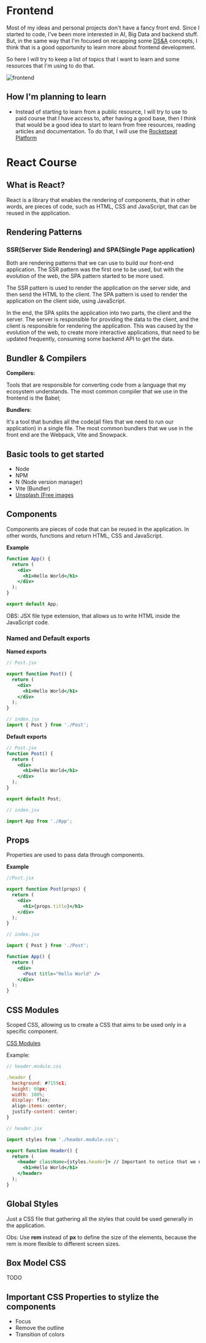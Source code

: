 # Frontend

Most of my ideas and personal projects don't have a fancy front end. Since I started to code, I've been more interested in AI, Big Data and backend stuff. But, in the same way that I'm focused on recapping some [DS&A](../dsa/) concepts, I think that is a good opportunity to learn more about frontend development.

So here I will try to keep a list of topics that I want to learn and some resources that I'm using to do that.

![frontend](./frontend.png)

## How I'm planning to learn

- Instead of starting to learn from a public resource, I will try to use to paid course that I have access to, after having a good base, then I think that would be a good idea to start to learn from free resources, reading articles and documentation.
To do that, I will use the [Rocketseat Platform](https://www.rocketseat.com.br/)

# React Course

## What is React?

React is a library that enables the rendering of components, that in other words, are pieces of code, such as HTML, CSS and JavaScript, that can be reused in the application.

## Rendering Patterns

### SSR(Server Side Rendering) and SPA(Single Page application)

Both are rendering patterns that we can use to build our front-end application. The SSR pattern was the first one to be used, but with the evolution of the web, the SPA pattern started to be more used.

The SSR pattern is used to render the application on the server side, and then send the HTML to the client. The SPA pattern is used to render the application on the client side, using JavaScript.

In the end, the SPA splits the application into two parts, the client and the server. The server is responsible for providing the data to the client, and the client is responsible for rendering the application. This was caused by the evolution of the web, to create more interactive applications, that need to be updated frequently, consuming some backend API to get the data.

## Bundler & Compilers

**Compilers:** 

Tools that are responsible for converting code from a language that my ecosystem understands. The most common compiler that we use in the frontend is the Babel;

**Bundlers**:

It's a tool that bundles all the code(all files that we need to run our application) in a single file. The most common bundlers that we use in the front end are the Webpack, Vite and Snowpack.

## Basic tools to get started 

- Node
- NPM
- N (Node version manager)
- Vite (Bundler)
- [Unsplash (Free images](https://unsplash.com/)

## Components

Components are pieces of code that can be reused in the application. In other words, functions and return HTML, CSS and JavaScript.

**Example**

```jsx
function App() {
  return (
    <div>
      <h1>Hello World</h1>
    </div>
  );
}

export default App;
```

OBS: JSX file type extension, that allows us to write HTML inside the JavaScript code.

### Named and Default exports

**Named exports**

```jsx
// Post.jsx

export function Post() {
  return (
    <div>
      <h1>Hello World</h1>
    </div>
  );
}

// index.jsx
import { Post } from './Post';
```

**Default exports**

```jsx
// Post.jsx
function Post() {
  return (
    <div>
      <h1>Hello World</h1>
    </div>
  );
}

export default Post;

// index.jsx

import App from './App';
```

## Props

Properties are used to pass data through components.

**Example**

```jsx
//Post.jsx

export function Post(props) {
  return (
    <div>
      <h1>{props.title}</h1>
    </div>
  );
}

// index.jsx

import { Post } from './Post';

function App() {
  return (
    <div>
      <Post title="Hello World" />
    </div>
  );
}
```

## CSS Modules

Scoped CSS, allowing us to create a CSS that aims to be used only in a specific component. 

[CSS Modules](https://github.com/css-modules/css-modules)

Example:

```jsx
// header.module.css

.header {
  background: #7159c1;
  height: 60px;
  width: 100%;
  display: flex;
  align-items: center;
  justify-content: center;
}

// header.jsx

import styles from './header.module.css';

export function Header() {
  return (
    <header className={styles.header}> // Important to notice that we need to use the className attribute and acess the header class inside the styles object
      <h1>Hello World</h1>
    </header>
  );
}
```

## Global Styles

Just a CSS file that gathering all the styles that could be used generally in the application.

Obs: Use **rem** instead of **px** to define the size of the elements, because the rem is more flexible to different screen sizes.

## Box Model CSS

TODO

## Important CSS Properties to stylize the components
- Focus
- Remove the outline 
- Transition of colors

